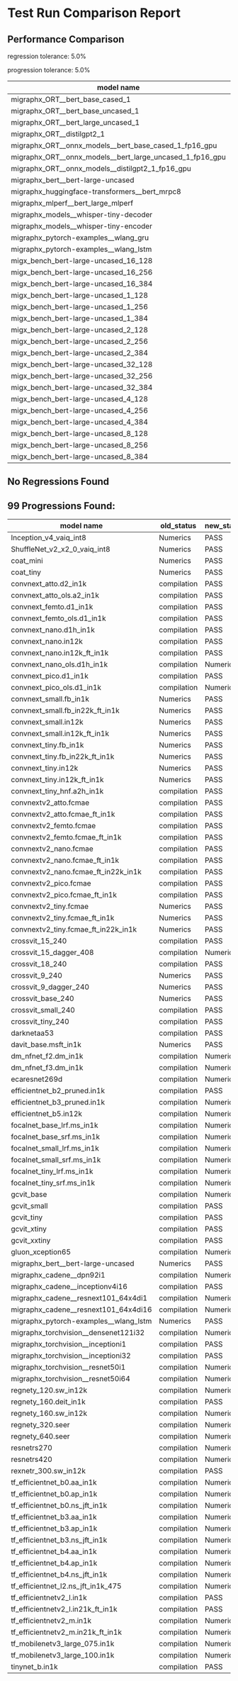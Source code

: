 # Test Run Comparison Report

## Performance Comparison

regression tolerance: 5.0%

progression tolerance: 5.0%

|model name|exit_status|analysis|old_time_ms|new_time_ms|change_ms|percent_change|
|---|---|---|---|---|---|---|
|migraphx_ORT__bert_base_cased_1|PASS|within tol|101.07|99.3342|-1.7358|-1.72%|
|migraphx_ORT__bert_base_uncased_1|PASS|progression|657.7683|99.3965|-558.3718|-84.89%|
|migraphx_ORT__bert_large_uncased_1|PASS|within tol|502.8833|500.6698|-2.2135|-0.44%|
|migraphx_ORT__distilgpt2_1|PASS|within tol|54.197|52.815|-1.382|-2.55%|
|migraphx_ORT__onnx_models__bert_base_cased_1_fp16_gpu|Numerics|within tol|63.0347|61.2192|-1.8155|-2.88%|
|migraphx_ORT__onnx_models__bert_large_uncased_1_fp16_gpu|Numerics|within tol|295.9895|291.2192|-4.7704|-1.61%|
|migraphx_ORT__onnx_models__distilgpt2_1_fp16_gpu|Numerics|regression|32.4208|43.2057|10.785|33.27%|
|migraphx_bert__bert-large-uncased|PASS|within tol|19.305|19.2561|-0.049|-0.25%|
|migraphx_huggingface-transformers__bert_mrpc8|PASS|within tol|7.3542|7.2202|-0.134|-1.82%|
|migraphx_mlperf__bert_large_mlperf|Numerics|within tol|24.523|23.9085|-0.6145|-2.51%|
|migraphx_models__whisper-tiny-decoder|PASS|progression|37.0007|33.6623|-3.3384|-9.02%|
|migraphx_models__whisper-tiny-encoder|Numerics|within tol|137.1692|142.0111|4.842|3.53%|
|migraphx_pytorch-examples__wlang_gru|PASS|progression|18.9068|16.0331|-2.8736|-15.2%|
|migraphx_pytorch-examples__wlang_lstm|PASS|progression|7.9728|5.8059|-2.167|-27.18%|
|migx_bench_bert-large-uncased_16_128|PASS|within tol|36.4858|35.3859|-1.1|-3.01%|
|migx_bench_bert-large-uncased_16_256|PASS|within tol|60.0338|58.3983|-1.6356|-2.72%|
|migx_bench_bert-large-uncased_16_384|Numerics|regression|82.6011|100.2173|17.6162|21.33%|
|migx_bench_bert-large-uncased_1_128|PASS|regression|14.4925|27.0214|12.5288|86.45%|
|migx_bench_bert-large-uncased_1_256|PASS|within tol|13.2375|13.2834|0.046|0.35%|
|migx_bench_bert-large-uncased_1_384|PASS|within tol|19.4794|19.4337|-0.0457|-0.23%|
|migx_bench_bert-large-uncased_2_128|PASS|within tol|12.684|12.6454|-0.0386|-0.3%|
|migx_bench_bert-large-uncased_2_256|PASS|progression|54.2089|13.3467|-40.8622|-75.38%|
|migx_bench_bert-large-uncased_2_384|PASS|regression|23.6706|33.4519|9.7813|41.32%|
|migx_bench_bert-large-uncased_32_128|PASS|within tol|73.1345|70.7798|-2.3547|-3.22%|
|migx_bench_bert-large-uncased_32_256|PASS|within tol|114.8373|111.0107|-3.8265|-3.33%|
|migx_bench_bert-large-uncased_32_384|Numerics|within tol|164.4751|159.2346|-5.2405|-3.19%|
|migx_bench_bert-large-uncased_4_128|PASS|within tol|14.4299|14.2337|-0.1962|-1.36%|
|migx_bench_bert-large-uncased_4_256|PASS|regression|18.1912|39.9794|21.7881|119.77%|
|migx_bench_bert-large-uncased_4_384|PASS|within tol|27.3261|26.6977|-0.6284|-2.3%|
|migx_bench_bert-large-uncased_8_128|PASS|regression|20.717|31.4253|10.7083|51.69%|
|migx_bench_bert-large-uncased_8_256|PASS|regression|30.4877|89.1789|58.6912|192.51%|
|migx_bench_bert-large-uncased_8_384|PASS|within tol|44.8547|46.6847|1.83|4.08%|

## No Regressions Found

## 99 Progressions Found:

|model name|old_status|new_status|
|---|---|---|
|Inception_v4_vaiq_int8|Numerics|PASS|
|ShuffleNet_v2_x2_0_vaiq_int8|Numerics|PASS|
|coat_mini|Numerics|PASS|
|coat_tiny|Numerics|PASS|
|convnext_atto.d2_in1k|compilation|PASS|
|convnext_atto_ols.a2_in1k|compilation|PASS|
|convnext_femto.d1_in1k|compilation|PASS|
|convnext_femto_ols.d1_in1k|compilation|PASS|
|convnext_nano.d1h_in1k|compilation|PASS|
|convnext_nano.in12k|compilation|PASS|
|convnext_nano.in12k_ft_in1k|compilation|PASS|
|convnext_nano_ols.d1h_in1k|compilation|Numerics|
|convnext_pico.d1_in1k|compilation|PASS|
|convnext_pico_ols.d1_in1k|compilation|Numerics|
|convnext_small.fb_in1k|Numerics|PASS|
|convnext_small.fb_in22k_ft_in1k|Numerics|PASS|
|convnext_small.in12k|Numerics|PASS|
|convnext_small.in12k_ft_in1k|Numerics|PASS|
|convnext_tiny.fb_in1k|Numerics|PASS|
|convnext_tiny.fb_in22k_ft_in1k|Numerics|PASS|
|convnext_tiny.in12k|Numerics|PASS|
|convnext_tiny.in12k_ft_in1k|Numerics|PASS|
|convnext_tiny_hnf.a2h_in1k|compilation|PASS|
|convnextv2_atto.fcmae|compilation|PASS|
|convnextv2_atto.fcmae_ft_in1k|compilation|PASS|
|convnextv2_femto.fcmae|compilation|PASS|
|convnextv2_femto.fcmae_ft_in1k|compilation|PASS|
|convnextv2_nano.fcmae|compilation|PASS|
|convnextv2_nano.fcmae_ft_in1k|compilation|PASS|
|convnextv2_nano.fcmae_ft_in22k_in1k|compilation|PASS|
|convnextv2_pico.fcmae|compilation|PASS|
|convnextv2_pico.fcmae_ft_in1k|compilation|PASS|
|convnextv2_tiny.fcmae|Numerics|PASS|
|convnextv2_tiny.fcmae_ft_in1k|Numerics|PASS|
|convnextv2_tiny.fcmae_ft_in22k_in1k|Numerics|PASS|
|crossvit_15_240|compilation|PASS|
|crossvit_15_dagger_408|compilation|Numerics|
|crossvit_18_240|compilation|PASS|
|crossvit_9_240|Numerics|PASS|
|crossvit_9_dagger_240|Numerics|PASS|
|crossvit_base_240|Numerics|PASS|
|crossvit_small_240|compilation|PASS|
|crossvit_tiny_240|compilation|PASS|
|darknetaa53|compilation|PASS|
|davit_base.msft_in1k|Numerics|PASS|
|dm_nfnet_f2.dm_in1k|compilation|Numerics|
|dm_nfnet_f3.dm_in1k|compilation|Numerics|
|ecaresnet269d|compilation|Numerics|
|efficientnet_b2_pruned.in1k|compilation|PASS|
|efficientnet_b3_pruned.in1k|compilation|Numerics|
|efficientnet_b5.in12k|compilation|Numerics|
|focalnet_base_lrf.ms_in1k|compilation|Numerics|
|focalnet_base_srf.ms_in1k|compilation|Numerics|
|focalnet_small_lrf.ms_in1k|compilation|Numerics|
|focalnet_small_srf.ms_in1k|compilation|Numerics|
|focalnet_tiny_lrf.ms_in1k|compilation|Numerics|
|focalnet_tiny_srf.ms_in1k|compilation|Numerics|
|gcvit_base|compilation|Numerics|
|gcvit_small|compilation|PASS|
|gcvit_tiny|compilation|PASS|
|gcvit_xtiny|compilation|PASS|
|gcvit_xxtiny|compilation|PASS|
|gluon_xception65|compilation|Numerics|
|migraphx_bert__bert-large-uncased|Numerics|PASS|
|migraphx_cadene__dpn92i1|compilation|Numerics|
|migraphx_cadene__inceptionv4i16|compilation|PASS|
|migraphx_cadene__resnext101_64x4di1|compilation|Numerics|
|migraphx_cadene__resnext101_64x4di16|compilation|Numerics|
|migraphx_pytorch-examples__wlang_lstm|Numerics|PASS|
|migraphx_torchvision__densenet121i32|compilation|Numerics|
|migraphx_torchvision__inceptioni1|compilation|PASS|
|migraphx_torchvision__inceptioni32|compilation|PASS|
|migraphx_torchvision__resnet50i1|compilation|Numerics|
|migraphx_torchvision__resnet50i64|compilation|Numerics|
|regnety_120.sw_in12k|compilation|Numerics|
|regnety_160.deit_in1k|compilation|PASS|
|regnety_160.sw_in12k|compilation|Numerics|
|regnety_320.seer|compilation|Numerics|
|regnety_640.seer|compilation|Numerics|
|resnetrs270|compilation|Numerics|
|resnetrs420|compilation|Numerics|
|rexnetr_300.sw_in12k|compilation|PASS|
|tf_efficientnet_b0.aa_in1k|compilation|Numerics|
|tf_efficientnet_b0.ap_in1k|compilation|Numerics|
|tf_efficientnet_b0.ns_jft_in1k|compilation|Numerics|
|tf_efficientnet_b3.aa_in1k|compilation|Numerics|
|tf_efficientnet_b3.ap_in1k|compilation|Numerics|
|tf_efficientnet_b3.ns_jft_in1k|compilation|Numerics|
|tf_efficientnet_b4.aa_in1k|compilation|Numerics|
|tf_efficientnet_b4.ap_in1k|compilation|Numerics|
|tf_efficientnet_b4.ns_jft_in1k|compilation|Numerics|
|tf_efficientnet_l2.ns_jft_in1k_475|compilation|Numerics|
|tf_efficientnetv2_l.in1k|compilation|PASS|
|tf_efficientnetv2_l.in21k_ft_in1k|compilation|PASS|
|tf_efficientnetv2_m.in1k|compilation|Numerics|
|tf_efficientnetv2_m.in21k_ft_in1k|compilation|Numerics|
|tf_mobilenetv3_large_075.in1k|compilation|Numerics|
|tf_mobilenetv3_large_100.in1k|compilation|Numerics|
|tinynet_b.in1k|compilation|PASS|


